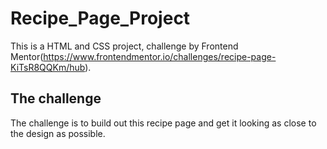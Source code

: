 # Recipe_Page_Project

This is a HTML and CSS project, challenge by Frontend Mentor(https://www.frontendmentor.io/challenges/recipe-page-KiTsR8QQKm/hub).

## The challenge

The challenge is to build out this recipe page and get it looking as close to the design as possible.
